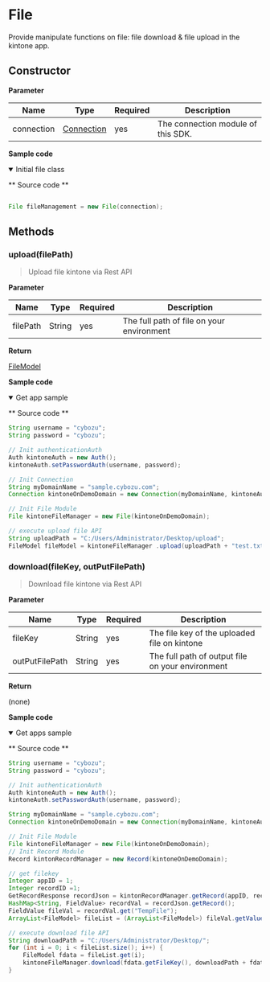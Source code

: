 # File

Provide manipulate functions on file: file download & file upload in the kintone app.


## Constructor

**Parameter**

| Name| Type| Required| Description |
| --- | --- | --- | --- |
| connection | [Connection](./connection) | yes | The connection module of this SDK.

**Sample code**

<details class="tab-container" open>
<Summary>Initial file class</Summary>

** Source code **

```java

File fileManagement = new File(connection);
```

</details>

## Methods

### upload(filePath)

> Upload file kintone via Rest API

**Parameter**

| Name| Type| Required| Description |
| --- | --- | --- | --- |
| filePath | String | yes | The full path of file on your environment

**Return**

[FileModel](./file-model)

**Sample code**

<details class="tab-container" open>
<Summary>Get app sample</Summary>

** Source code **

```java
String username = "cybozu";
String password = "cybozu";

// Init authenticationAuth
Auth kintoneAuth = new Auth();
kintoneAuth.setPasswordAuth(username, password);

// Init Connection
String myDomainName = "sample.cybozu.com";
Connection kintoneOnDemoDomain = new Connection(myDomainName, kintoneAuth);

// Init File Module
File kintoneFileManager = new File(kintoneOnDemoDomain);

// execute upload file API
String uploadPath = "C:/Users/Administrator/Desktop/upload";
FileModel fileModel = kintoneFileManager .upload(uploadPath + "test.txt");
```

</details>

### download(fileKey, outPutFilePath)

> Download file kintone via Rest API

**Parameter**

| Name| Type| Required| Description |
| --- | --- | --- | --- |
| fileKey | String | yes | The file key of the uploaded file on kintone
| outPutFilePath | String | yes | The full path of output file on your environment

**Return**

(none)

**Sample code**

<details class="tab-container" open>
<Summary>Get apps sample</Summary>

** Source code **

```java
String username = "cybozu";
String password = "cybozu";

// Init authenticationAuth
Auth kintoneAuth = new Auth();
kintoneAuth.setPasswordAuth(username, password);

String myDomainName = "sample.cybozu.com";
Connection kintoneOnDemoDomain = new Connection(myDomainName, kintoneAuth);

// Init File Module
File kintoneFileManager = new File(kintoneOnDemoDomain);
// Init Record Module
Record kintonRecordManager = new Record(kintoneOnDemoDomain);

// get filekey
Integer appID = 1;
Integer recordID =1;
GetRecordResponse recordJson = kintonRecordManager.getRecord(appID, recordID);
HashMap<String, FieldValue> recordVal = recordJson.getRecord();
FieldValue fileVal = recordVal.get("TempFile");
ArrayList<FileModel> fileList = (ArrayList<FileModel>) fileVal.getValue();

// execute download file API
String downloadPath = "C:/Users/Administrator/Desktop/";
for (int i = 0; i < fileList.size(); i++) {
    FileModel fdata = fileList.get(i);
    kintoneFileManager.download(fdata.getFileKey(), downloadPath + fdata.getName());
}
```

</details>
